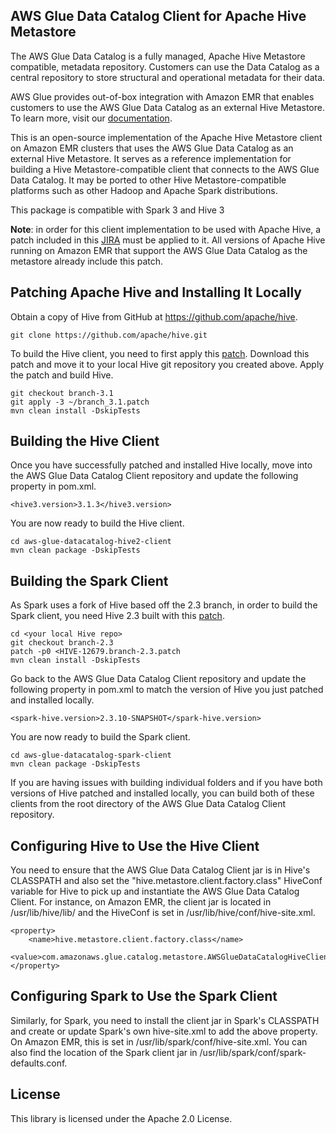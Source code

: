 ## AWS Glue Data Catalog Client for Apache Hive Metastore
The AWS Glue Data Catalog is a fully managed, Apache Hive Metastore compatible, metadata repository. Customers can use the Data Catalog as a central repository to store structural and operational metadata for their data.

AWS Glue provides out-of-box integration with Amazon EMR that enables customers to use the AWS Glue Data Catalog as an external Hive Metastore. To learn more, visit our [documentation](https://docs.aws.amazon.com/emr/latest/ReleaseGuide/emr-hive-metastore-glue.html).

This is an open-source implementation of the Apache Hive Metastore client on Amazon EMR clusters that uses the AWS Glue Data Catalog as an external Hive Metastore. It serves as a reference implementation for building a Hive Metastore-compatible client that connects to the AWS Glue Data Catalog. It may be ported to other Hive Metastore-compatible platforms such as other Hadoop and Apache Spark distributions.

This package is compatible with Spark 3 and Hive 3

**Note**: in order for this client implementation to be used with Apache Hive, a patch included in this [JIRA](https://issues.apache.org/jira/browse/HIVE-12679) must be applied to it. All versions of Apache Hive running on Amazon EMR that support the AWS Glue Data Catalog as the metastore already include this patch.

## Patching Apache Hive and Installing It Locally

Obtain a copy of Hive from GitHub at https://github.com/apache/hive.

	git clone https://github.com/apache/hive.git

To build the Hive client, you need to first apply this [patch](https://github.com/awslabs/aws-glue-data-catalog-client-for-apache-hive-metastore/blob/Updated_connector/branch_3.1.patch).  Download this patch and move it to your local Hive git repository you created above.  Apply the patch and build Hive.

	git checkout branch-3.1
	git apply -3 ~/branch_3.1.patch
	mvn clean install -DskipTests

## Building the Hive Client

Once you have successfully patched and installed Hive locally, move into the AWS Glue Data Catalog Client repository and update the following property in pom.xml.

	<hive3.version>3.1.3</hive3.version>

You are now ready to build the Hive client.

    cd aws-glue-datacatalog-hive2-client
    mvn clean package -DskipTests


## Building the Spark Client

As Spark uses a fork of Hive based off the 2.3 branch, in order to build the Spark client, you need Hive 2.3 built with this [patch](https://issues.apache.org/jira/secure/attachment/12958418/HIVE-12679.branch-2.3.patch).

	cd <your local Hive repo>
	git checkout branch-2.3
    patch -p0 <HIVE-12679.branch-2.3.patch
    mvn clean install -DskipTests


Go back to the AWS Glue Data Catalog Client repository and update the following property in pom.xml to match the version of Hive you just patched and installed locally.

	<spark-hive.version>2.3.10-SNAPSHOT</spark-hive.version>

You are now ready to build the Spark client.

    cd aws-glue-datacatalog-spark-client
    mvn clean package -DskipTests

If you are having issues with building individual folders and if you have both versions of Hive patched and installed locally, you can build both of these clients from the root directory of the AWS Glue Data Catalog Client repository.

## Configuring Hive to Use the Hive Client

You need to ensure that the AWS Glue Data Catalog Client jar is in Hive's CLASSPATH and also set the "hive.metastore.client.factory.class" HiveConf variable for Hive to pick up and instantiate the AWS Glue Data Catalog Client.  For instance, on Amazon EMR, the client jar is located in /usr/lib/hive/lib/ and the HiveConf is set in /usr/lib/hive/conf/hive-site.xml.

	<property>
 		<name>hive.metastore.client.factory.class</name>
 		<value>com.amazonaws.glue.catalog.metastore.AWSGlueDataCatalogHiveClientFactory</value>
	</property>

## Configuring Spark to Use the Spark Client

Similarly, for Spark, you need to install the client jar in Spark's CLASSPATH and create or update Spark's own hive-site.xml to add the above property.  On Amazon EMR, this is set in /usr/lib/spark/conf/hive-site.xml.  You can also find the location of the Spark client jar in /usr/lib/spark/conf/spark-defaults.conf.

## License

This library is licensed under the Apache 2.0 License. 